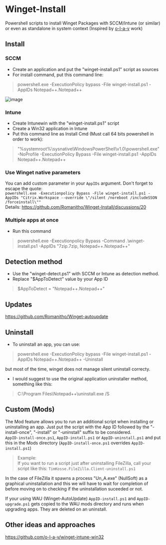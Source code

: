 # Winget-Install
Powershell scripts to install Winget Packages with SCCM/Intune (or similar) or even as standalone in system context (Inspired by [o-l-a-v](https://github.com/o-l-a-v) work)

## Install
### SCCM
- Create an application and put the "winget-install.ps1" script as sources
- For install command, put this command line:
> powershell.exe -ExecutionPolicy bypass -File winget-install.ps1 -AppIDs Notepad++.Notepad++

![image](https://user-images.githubusercontent.com/96626929/152222570-da527307-ecc9-4fc2-b83e-7891ffae36ee.png)

### Intune
- Create Intunewin with the "winget-install.ps1" script
- Create a Win32 application in Intune
- Put this command line as Install Cmd (Must call 64 bits powershell in order to work):
> "%systemroot%\sysnative\WindowsPowerShell\v1.0\powershell.exe" -NoProfile -ExecutionPolicy Bypass -File winget-install.ps1 -AppIDs Notepad++.Notepad++

### Use Winget native parameters
You can add custom parameter in your `AppIDs` argument. Don't forget to escape the quote:  
`powershell.exe -Executionpolicy Bypass -File winget-install.ps1 -AppIDs "Citrix.Workspace --override \"/silent /noreboot /includeSSON /forceinstall\""`  
Details: https://github.com/Romanitho/Winget-Install/discussions/20

### Multiple apps at once
- Run this command
> powershell.exe -Executionpolicy Bypass -Command .\winget-install.ps1 -AppIDs "7zip.7zip, Notepad++.Notepad++"

## Detection method
- Use the "winget-detect.ps1" with SCCM or Intune as detection method.
- Replace "$AppToDetect" value by your App ID
> $AppToDetect = "Notepad++.Notepad++"

## Updates
https://github.com/Romanitho/Winget-autoupdate

## Uninstall
- To uninstall an app, you can use:
> powershell.exe -ExecutionPolicy bypass -File winget-install.ps1 -AppIDs Notepad++.Notepad++ -Uninstall

but most of the time, winget does not manage silent uninstall correcty.
- I would suggest to use the original application uninstaller method, something like this:
> C:\Program Files\Notepad++\uninstall.exe /S

## Custom (Mods)

The Mod feature allows you to run an additional script when installing or uninstalling an app.
Just put the script with the App ID followed by the "-install-once", "-install" or "-uninstall" suffix to be considered.  
`AppID-install-once.ps1`, `AppID-install.ps1` or `AppID-uninstall.ps1`
and put this in the Mods directory (`AppID-install-once.ps1` overrides `AppID-install.ps1`)
> Example:  
> If you want to run a script just after uninstalling FileZilla, call your script like this:
> `TimKosse.FileZilla.Client-uninstall.ps1`

In the case of FileZilla it spawns a process "Un_A.exe" (NullSoft) as a graphical uninstallation and this we will have to wait for completion of before moving on to checking if the uninstallation suceeded or not.

If your using WAU (Winget-AutoUpdate) `AppID-install.ps1` and `AppID-upgrade.ps1` gets copied to the WAU mods directory and runs when upgrading apps.
They are deleted on an uninstall.

## Other ideas and approaches
https://github.com/o-l-a-v/winget-intune-win32
